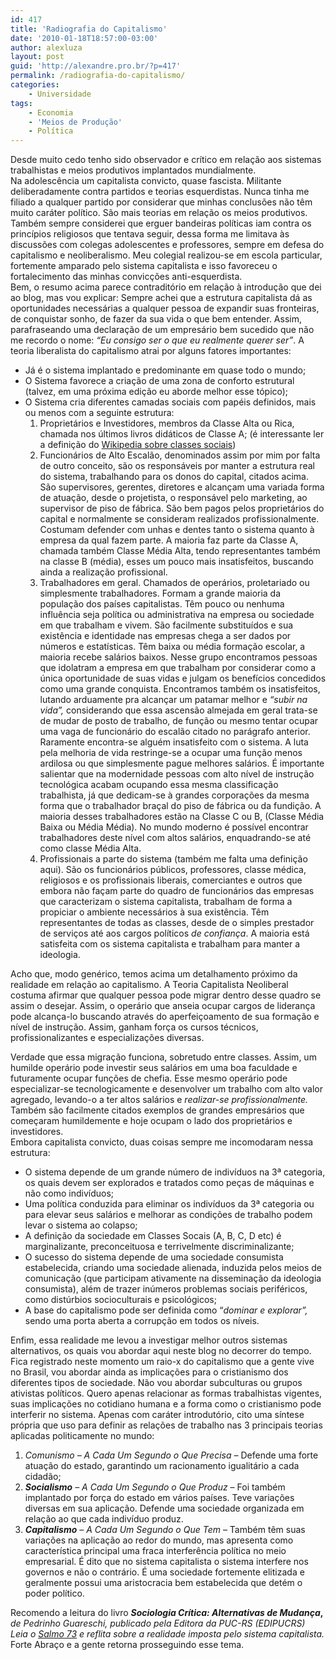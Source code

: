 ```yaml
---
id: 417
title: 'Radiografia do Capitalismo'
date: '2010-01-18T18:57:00-03:00'
author: alexluza
layout: post
guid: 'http://alexandre.pro.br/?p=417'
permalink: /radiografia-do-capitalismo/
categories:
    - Universidade
tags:
    - Economia
    - 'Meios de Produção'
    - Política
---
```


Desde muito cedo tenho sido observador e crítico em relação aos sistemas trabalhistas e meios produtivos implantados mundialmente.  
Na adolescência um capitalista convicto, quase fascista. Militante deliberadamente contra partidos e teorias esquerdistas. Nunca tinha me filiado a qualquer partido por considerar que minhas conclusões não têm muito caráter político. São mais teorias em relação os meios produtivos. Também sempre considerei que erguer bandeiras políticas iam contra os princípios religiosos que tentava seguir, dessa forma me limitava às discussões com colegas adolescentes e professores, sempre em defesa do capitalismo e neoliberalismo. Meu colegial realizou-se em escola particular, fortemente amparado pelo sistema capitalista e isso favoreceu o fortalecimento das minhas convicções anti-esquerdista.  
Bem, o resumo acima parece contraditório em relação à introdução que dei ao blog, mas vou explicar: Sempre achei que a estrutura capitalista dá as oportunidades necessárias a qualquer pessoa de expandir suas fronteiras, de conquistar sonho, de fazer da sua vida o que bem entender. Assim, parafraseando uma declaração de um empresário bem sucedido que não me recordo o nome: *“Eu consigo ser o que eu realmente querer ser”*. A teoria liberalista do capitalismo atrai por alguns fatores importantes:

- Já é o sistema implantado e predominante em quase todo o mundo;
- O Sistema favorece a criação de uma zona de conforto estrutural (talvez, em uma próxima edição eu aborde melhor esse tópico);
- O Sistema cria diferentes camadas sociais com papéis definidos, mais ou menos com a seguinte estrutura:
    1. Proprietários e Investidores, membros da Classe Alta ou Rica, chamada nos últimos livros didáticos de Classe A; (é interessante ler a definição do [Wikipedia sobre classes sociais](http://pt.wikipedia.org/wiki/Classe_social))
    2. Funcionários de Alto Escalão, denominados assim por mim por falta de outro conceito, são os responsáveis por manter a estrutura real do sistema, trabalhando para os donos do capital, citados acima. São supervisores, gerentes, diretores e alcançam uma variada forma de atuação, desde o projetista, o responsável pelo marketing, ao supervisor de piso de fábrica. São bem pagos pelos proprietários do capital e normalmente se consideram realizados profissionalmente. Costumam defender com unhas e dentes tanto o sistema quanto à empresa da qual fazem parte. A maioria faz parte da Classe A, chamada também Classe Média Alta, tendo representantes também na classe B (média), esses um pouco mais insatisfeitos, buscando ainda a realização profissional.
    3. Trabalhadores em geral. Chamados de operários, proletariado ou simplesmente trabalhadores. Formam a grande maioria da população dos países capitalistas. Têm pouco ou nenhuma influência seja política ou administrativa na empresa ou sociedade em que trabalham e vivem. São facilmente substituídos e sua existência e identidade nas empresas chega a ser dados por números e estatísticas. Têm baixa ou média formação escolar, a maioria recebe salários baixos. Nesse grupo encontramos pessoas que idolatram a empresa em que trabalham por considerar como a única oportunidade de suas vidas e julgam os benefícios concedidos como uma grande conquista. Encontramos também os insatisfeitos, lutando arduamente pra alcançar um patamar melhor e *“subir na vida”,* considerando que essa ascensão almejada em geral trata-se de mudar de posto de trabalho, de função ou mesmo tentar ocupar uma vaga de funcionário do escalão citado no parágrafo anterior. Raramente encontra-se alguém insatisfeito com o sistema. A luta pela melhoria de vida restringe-se a ocupar uma função menos ardilosa ou que simplesmente pague melhores salários. É importante salientar que na modernidade pessoas com alto nível de instrução tecnológica acabam ocupando essa mesma classificação trabalhista, já que dedicam-se à grandes corporações da mesma forma que o trabalhador braçal do piso de fábrica ou da fundição. A maioria desses trabalhadores estão na Classe C ou B, (Classe Média Baixa ou Média Média). No mundo moderno é possível encontrar trabalhadores deste nível com altos salários, enquadrando-se até como classe Média Alta.
    4. Profissionais a parte do sistema (também me falta uma definição aqui). São os funcionários públicos, professores, classe médica, religiosos e os profissionais liberais, comerciantes e outros que embora não façam parte do quadro de funcionários das empresas que caracterizam o sistema capitalista, trabalham de forma a propiciar o ambiente necessários à sua existência. Têm representantes de todas as classes, desde de o simples prestador de serviços até aos cargos políticos *de confiança*. A maioria está satisfeita com os sistema capitalista e trabalham para manter a ideologia.

Acho que, modo genérico, temos acima um detalhamento próximo da realidade em relação ao capitalismo. A Teoria Capitalista Neoliberal costuma afirmar que qualquer pessoa pode migrar dentro desse quadro se assim o desejar. Assim, o operário que anseia ocupar cargos de liderança pode alcança-lo buscando através do aperfeiçoamento de sua formação e nível de instrução. Assim, ganham força os cursos técnicos, profissionalizantes e especializações diversas.

Verdade que essa migração funciona, sobretudo entre classes. Assim, um humilde operário pode investir seus salários em uma boa faculdade e futuramente ocupar funções de chefia. Esse mesmo operário pode especializar-se tecnologicamente e desenvolver um trabalho com alto valor agregado, levando-o a ter altos salários e *realizar-se profissionalmente.* Também são facilmente citados exemplos de grandes empresários que começaram humildemente e hoje ocupam o lado dos proprietários e investidores.  
Embora capitalista convicto, duas coisas sempre me incomodaram nessa estrutura:

- O sistema depende de um grande número de indivíduos na 3ª categoria, os quais devem ser explorados e tratados como peças de máquinas e não como indivíduos;
- Uma política conduzida para eliminar os indivíduos da 3ª categoria ou para elevar seus salários e melhorar as condições de trabalho podem levar o sistema ao colapso;
- A definição da sociedade em Classes Socais (A, B, C, D etc) é marginalizante, preconceituosa e terrivelmente discriminalizante;
- O sucesso do sistema depende de uma sociedade consumista estabelecida, criando uma sociedade alienada, induzida pelos meios de comunicação (que participam ativamente na disseminação da ideologia consumista), além de trazer inúmeros problemas sociais periféricos, como distúrbios socioculturais e psicológicos;
- A base do capitalismo pode ser definida como “*dominar e explorar”,* sendo uma porta aberta a corrupção em todos os níveis.

Enfim, essa realidade me levou a investigar melhor outros sistemas alternativos, os quais vou abordar aqui neste blog no decorrer do tempo. Fica registrado neste momento um raio-x do capitalismo que a gente vive no Brasil, vou abordar ainda as implicações para o cristianismo dos diferentes tipos de sociedade. Não vou abordar subculturas ou grupos ativistas políticos. Quero apenas relacionar as formas trabalhistas vigentes, suas implicações no cotidiano humana e a forma como o cristianismo pode interferir no sistema. Apenas com caráter introdutório, cito uma síntese própria que uso para definir as relações de trabalho nas 3 principais teorias aplicadas politicamente no mundo:

1. *Comunismo – A Cada Um Segundo o Que Precisa –* Defende uma forte atuação do estado, garantindo um racionamento igualitário a cada cidadão;
2. ***Socialismo** – A Cada Um Segundo o Que Produz* – Foi também implantado por força do estado em vários países. Teve variações diversas em sua aplicação. Defende uma sociedade organizada em relação ao que cada indivíduo produz.
3. ***Capitalismo** – A Cada Um Segundo o Que Tem* – Também têm suas variações na aplicação ao redor do mundo, mas apresenta como característica principal uma fraca interferência política no meio empresarial. É dito que no sistema capitalista o sistema interfere nos governos e não o contrário. É uma sociedade fortemente elitizada e geralmente possui uma aristocracia bem estabelecida que detém o poder político.

Recomendo a leitura do livro ***Sociologia Crítica: Alternativas de Mudança*,** *de Pedrinho Guareschi, publicado pela Editora da PUC-RS (EDIPUCRS)*  
*Leia o [Salmo 73](http://www.bibliaonline.com.br/acf/sl/73) e reflita sobre a realidade imposta pelo sistema capitalista.* Forte Abraço e a gente retorna prosseguindo esse tema.